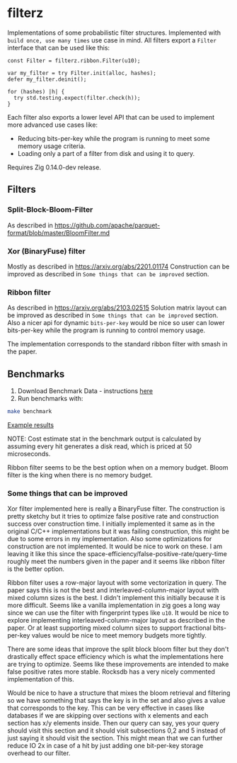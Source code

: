 # filterz

Implementations of some probabilistic filter structures. Implemented with `build once, use many times` use case in mind.
All filters export a `Filter` interface that can be used like this:

```zig
const Filter = filterz.ribbon.Filter(u10);

var my_filter = try Filter.init(alloc, hashes);
defer my_filter.deinit();

for (hashes) |h| {
  try std.testing.expect(filter.check(h));
} 
```

Each filter also exports a lower level API that can be used to implement more advanced use cases like:
- Reducing bits-per-key while the program is running to meet some memory usage criteria.
- Loading only a part of a filter from disk and using it to query.

Requires Zig 0.14.0-dev release.

## Filters

### Split-Block-Bloom-Filter

As described in https://github.com/apache/parquet-format/blob/master/BloomFilter.md

### Xor (BinaryFuse) filter

Mostly as described in https://arxiv.org/abs/2201.01174
Construction can be improved as described in `Some things that can be improved` section.

### Ribbon filter 

As described in https://arxiv.org/abs/2103.02515
Solution matrix layout can be improved as described in `Some things that can be improved` section.
Also a nicer api for dynamic `bits-per-key` would be nice so user can lower bits-per-key while the program is running to control memory usage.

The implementation corresponds to the standard ribbon filter with smash in the paper.

## Benchmarks

1. Download Benchmark Data - instructions [here](bench-data/README.md)
2. Run benchmarks with:
```bash
make benchmark
```

[Example results](./bench_result_low_hit.txt)

NOTE: Cost estimate stat in the benchmark output is calculated by assuming every hit generates a disk read, which is priced at 50 microseconds.

Ribbon filter seems to be the best option when on a memory budget. Bloom filter is the king when there is no memory budget.

### Some things that can be improved

Xor filter implemented here is really a BinaryFuse filter. The construction is pretty sketchy but it tries to optimize false positive rate and construction success over construction time.
I initially implemented it same as in the original C/C++ implementations but it was failing construction, this might be due to some errors in my implementation. Also some optimizations for construction are not implemented. It would be nice to work on these.
I am leaving it like this since the space-efficiency/false-positive-rate/query-time roughly meet the numbers given in the paper and it seems like ribbon filter is the better option.

Ribbon filter uses a row-major layout with some vectorization in query. The paper says this is not the best and interleaved-column-major layout with mixed column sizes is the best. I didn't implement this initially because it is more difficult.
Seems like a vanilla implementation in zig goes a long way since we can use the filter with fingerprint types like `u10`. It would be nice to explore implementing interleaved-column-major layout as described in the paper. Or at least supporting mixed column sizes
 to support fractional bits-per-key values would be nice to meet memory budgets more tightly.

There are some ideas that improve the split block bloom filter but they don't drastically effect space efficiency which is what the implementations here are trying to optimize. Seems like these improvements are intended to make false positive rates more stable.
Rocksdb has a very nicely commented implementation of this.

Would be nice to have a structure that mixes the bloom retrieval and filtering so we have something that says the key is in the set and also gives a value that corresponds to the key. This can be very effective in cases like databases if we are skipping over sections with x elements and each section has x/y elements inside.
Then our query can say, yes your query should visit this section and it should visit subsections 0,2 and 5 instead of just saying it should visit the section. This might mean that we can further reduce IO 2x in case of a hit by just adding one bit-per-key storage overhead to our filter.
